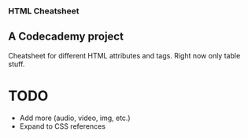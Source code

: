 ### HTML Cheatsheet
## A Codecademy project
Cheatsheet for different HTML attributes and tags. Right now only table stuff.
# TODO
+ Add more (audio, video, img, etc.)
+ Expand to CSS references